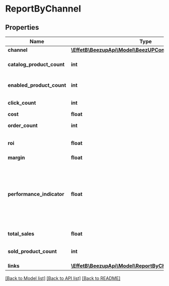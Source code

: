 # ReportByChannel

## Properties
Name | Type | Description | Notes
------------ | ------------- | ------------- | -------------
**channel** | [**\EffetB\BeezupApi\Model\BeezUPCommonChannelBasicInfo**](BeezUPCommonChannelBasicInfo.md) |  | 
**catalog_product_count** | **int** | The catalog product count | 
**enabled_product_count** | **int** | The enabled product count | 
**click_count** | **int** | The click count | 
**cost** | **float** | The cost for | 
**order_count** | **int** | The order count | 
**roi** | **float** | The Return On Investment | [optional] 
**margin** | **float** | The margin | [optional] 
**performance_indicator** | **float** | The performance indicator based on the performance indicator formula indicated in the request | 
**total_sales** | **float** | The total sales | 
**sold_product_count** | **int** | The product sold count count | 
**links** | [**\EffetB\BeezupApi\Model\ReportByChannelLinks**](ReportByChannelLinks.md) |  | 

[[Back to Model list]](../README.md#documentation-for-models) [[Back to API list]](../README.md#documentation-for-api-endpoints) [[Back to README]](../README.md)


